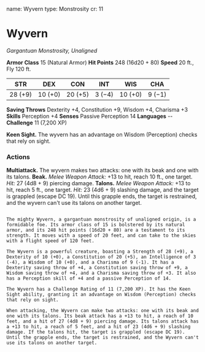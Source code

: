 name: Wyvern
type: Monstrosity
cr: 11

# Wyvern
_Gargantuan Monstrosity, Unaligned_

**Armor Class** 15 (Natural Armor)
**Hit Points** 248 (16d20 + 80)
**Speed** 20 ft., Fly 120 ft.

| STR     | DEX     | CON     | INT     | WIS     | CHA     |
|---------|---------|---------|---------|---------|---------|
| 28 (+9) | 10 (+0) | 20 (+5) | 3 (−4)  | 10 (+0) | 9 (−1)  |

**Saving Throws** Dexterity +4, Constitution +9, Wisdom +4, Charisma +3
**Skills** Perception +4
**Senses** Passive Perception 14
**Languages** --
**Challenge** 11 (7,200 XP)

**Keen Sight.** The wyvern has an advantage on Wisdom (Perception) checks that rely on sight.

### Actions
**Multiattack.** The wyvern makes two attacks: one with its beak and one with its talons.
**Beak.** _Melee Weapon Attack:_ +13 to hit, reach 10 ft., one target. _Hit:_ 27 (4d8 + 9) piercing damage.
**Talons.** _Melee Weapon Attack:_ +13 to hit, reach 5 ft., one target. _Hit:_ 23 (4d6 + 9) slashing damage, and the target is grappled (escape DC 19). Until this grapple ends, the target is restrained, and the wyvern can't use its talons on another target.
```

The mighty Wyvern, a gargantuan monstrosity of unaligned origin, is a formidable foe. Its armor class of 15 is bolstered by its natural armor, and its 248 hit points (16d20 + 80) are a testament to its strength. It moves with a speed of 20 feet, and can take to the skies with a flight speed of 120 feet.

The Wyvern is a powerful creature, boasting a Strength of 28 (+9), a Dexterity of 10 (+0), a Constitution of 20 (+5), an Intelligence of 3 (-4), a Wisdom of 10 (+0), and a Charisma of 9 (-1). It has a Dexterity saving throw of +4, a Constitution saving throw of +9, a Wisdom saving throw of +4, and a Charisma saving throw of +3. It also has a Perception skill of +4 and a passive Perception of 14.

The Wyvern has a Challenge Rating of 11 (7,200 XP). It has the Keen Sight ability, granting it an advantage on Wisdom (Perception) checks that rely on sight.

When attacking, the Wyvern can make two attacks: one with its beak and one with its talons. Its beak attack has a +13 to hit, a reach of 10 feet, and a hit of 27 (4d8 + 9) piercing damage. Its talons attack has a +13 to hit, a reach of 5 feet, and a hit of 23 (4d6 + 9) slashing damage. If the talons hit, the target is grappled (escape DC 19). Until the grapple ends, the target is restrained, and the Wyvern can't use its talons on another target.